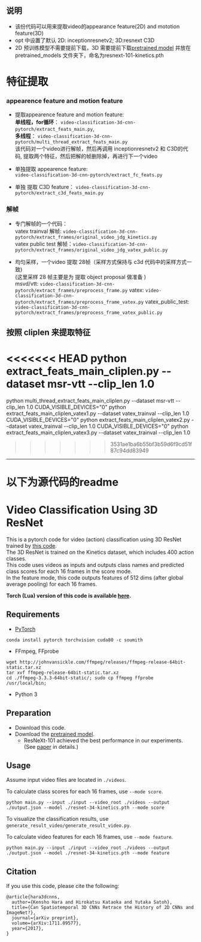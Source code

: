 ## 说明
- 该份代码可以用来提取video的appearance feature(2D) and mototion feature(3D)
- opt 中设置了默认 2D: inceptionresnetv2; 3D:resnext C3D
- 2D 预训练模型不需要提前下载，3D 需要提前下载[pretrained model](https://drive.google.com/drive/folders/1zvl89AgFAApbH0At-gMuZSeQB_LpNP-M?usp=sharing)
并放在 pretrained_models 文件夹下，命名为resnext-101-kinetics.pth



# 特征提取
### appearence feature and motion feature
- 提取appearence feature and motion feature:    
  **单线程，for循环**： `video-classification-3d-cnn-pytorch/extract_feats_main.py`,    
  **多线程**： `video-classification-3d-cnn-pytorch/multi_thread_extract_feats_main.py`  
  该代码对一个video进行解帧，然后再调用 inceptionresnetv2 和 C3D的代码, 提取两个特征，然后把解的帧删除掉，再进行下一个video     
  
- 单独提取 appearence feature:    
  `video-classification-3d-cnn-pytorch/extract_fc_feats.py`    

- 单独 提取 C3D  feature：
   `video-classification-3d-cnn-pytorch/extract_c3d_feats_main.py`  


### 解帧 
- 专门解帧的一个代码：    
  vatex trainval 解帧: `video-classification-3d-cnn-pytorch/extract_frames/original_video_jdg_kinetics.py`  
  vatex public test 解帧：`video-classification-3d-cnn-pytorch/extract_frames/original_video_jdg_vatex_public.py`  
  
- 均匀采样，一个video 提取 28帧（采样方式保持与 c3d 代码中的采样方式一致)    
  (这里采样 28 帧主要是为 提取 object proposal 做准备 )  
  msvd/vtt: `video-classification-3d-cnn-pytorch/extract_frames/preprocess_frame.py`
  vatex: `video-classification-3d-cnn-pytorch/extract_frames/preprocess_frame_vatex.py`
  vatex_public_test: `video-classification-3d-cnn-pytorch/extract_frames/preprocess_frame_vatex_public.py`


## 按照 cliplen 来提取特征

<<<<<<< HEAD
python extract_feats_main_cliplen.py --dataset msr-vtt --clip_len 1.0
=======
python multi_thread_extract_feats_main_cliplen.py --dataset msr-vtt --clip_len 1.0
CUDA_VISIBLE_DEVICES="0" python extract_feats_main_cliplen_vatex1.py --dataset vatex_trainval --clip_len 1.0
CUDA_VISIBLE_DEVICES="0" python extract_feats_main_cliplen_vatex2.py --dataset vatex_trainval --clip_len 1.0
CUDA_VISIBLE_DEVICES="0" python extract_feats_main_cliplen_vatex3.py --dataset vatex_trainval --clip_len 1.0
>>>>>>> 3531ae1ba6b55bf3b59d6f9cd51f87c94dd83949

----------------------------
# 以下为源代码的readme

# Video Classification Using 3D ResNet
This is a pytorch code for video (action) classification using 3D ResNet trained by [this code](https://github.com/kenshohara/3D-ResNets-PyTorch).  
The 3D ResNet is trained on the Kinetics dataset, which includes 400 action classes.  
This code uses videos as inputs and outputs class names and predicted class scores for each 16 frames in the score mode.  
In the feature mode, this code outputs features of 512 dims (after global average pooling) for each 16 frames.  

**Torch (Lua) version of this code is available [here](https://github.com/kenshohara/video-classification-3d-cnn).**

## Requirements
* [PyTorch](http://pytorch.org/)
```
conda install pytorch torchvision cuda80 -c soumith
```
* FFmpeg, FFprobe
```
wget http://johnvansickle.com/ffmpeg/releases/ffmpeg-release-64bit-static.tar.xz
tar xvf ffmpeg-release-64bit-static.tar.xz
cd ./ffmpeg-3.3.3-64bit-static/; sudo cp ffmpeg ffprobe /usr/local/bin;
```
* Python 3

## Preparation
* Download this code.
* Download the [pretrained model](https://drive.google.com/drive/folders/1zvl89AgFAApbH0At-gMuZSeQB_LpNP-M?usp=sharing).  
  * ResNeXt-101 achieved the best performance in our experiments. (See [paper](https://arxiv.org/abs/1711.09577) in details.)

## Usage
Assume input video files are located in ```./videos```.

To calculate class scores for each 16 frames, use ```--mode score```.
```
python main.py --input ./input --video_root ./videos --output ./output.json --model ./resnet-34-kinetics.pth --mode score
```
To visualize the classification results, use ```generate_result_video/generate_result_video.py```.

To calculate video features for each 16 frames, use ```--mode feature```.
```
python main.py --input ./input --video_root ./videos --output ./output.json --model ./resnet-34-kinetics.pth --mode feature
```


## Citation
If you use this code, please cite the following:
```
@article{hara3dcnns,
  author={Kensho Hara and Hirokatsu Kataoka and Yutaka Satoh},
  title={Can Spatiotemporal 3D CNNs Retrace the History of 2D CNNs and ImageNet?},
  journal={arXiv preprint},
  volume={arXiv:1711.09577},
  year={2017},
}
```
